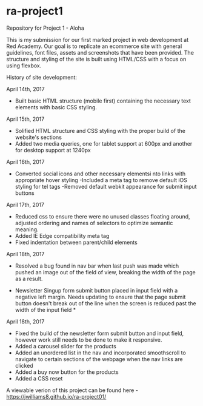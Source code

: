 # ra-project1
Repository for Project 1 - Aloha

This is my submission for our first marked project in web development at Red Academy. Our goal is to replicate an ecommerce site with general guidelines, font files, assets and screenshots that have been provided. The structure and styling of the site is built using HTML/CSS with a focus on using flexbox.

History of site development:

April 14th, 2017

- Built basic HTML structure (mobile first) containing the necessary text elements with basic CSS styling.

April 15th, 2017

- Solified HTML structure and CSS styling with the proper build of the website's sections
- Added two media queries, one for tablet support at 600px and another for desktop support at 1240px

April 16th, 2017

- Converted social icons and other necessary elementsi nto links with appropriate hover styling -Included a meta tag to remove default iOS styling for tel tags -Removed default webkit appearance for submit input buttons

April 17th, 2017

- Reduced css to ensure there were no unused classes floating around, adjusted ordering and names of selectors to optimize semantic meaning.
- Added IE Edge compatibility meta tag
- Fixed indentation between parent/child elements

April 18th, 2017

- Resolved a bug found in nav bar when last push was made which pushed an image out of the field of view, breaking the width of the page as a result.
* Newsletter Singup form submit button placed in input field with a negative left margin. Needs updating to ensure that the page submit button doesn't break out of the line when the screen is reduced past the width of the input field *

April 18th, 2017

- Fixed the build of the newsletter form submit button and input field, however work still needs to be done to make it responsive.
- Added a carousel slider for the products
- Added an unordered list in the nav and incorporated smoothscroll to navigate to certain sections of the webpage when the nav links are clicked
- Added a buy now button for the products
- Added a CSS reset

A viewable verion of this project can be found here - https://jwilliams8.github.io/ra-project01/
